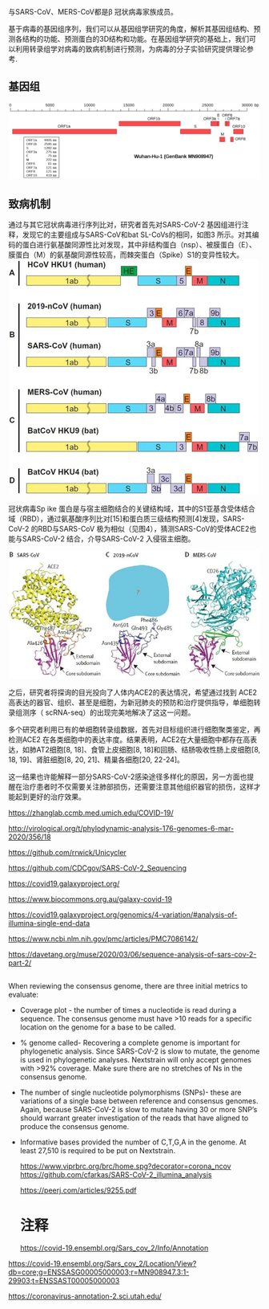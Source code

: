 与SARS-CoV、MERS-CoV都是β 冠状病毒家族成员。

基于病毒的基因组序列，我们可以从基因组学研究的角度，解析其基因组结构、预测各结构的功能、预测蛋白的3D结构和功能。在基因组学研究的基础上，我们可以利用转录组学对病毒的致病机制进行预测，为病毒的分子实验研究提供理论参考.
## 基因组
![](./pics/20201229.png)

## 致病机制

通过与其它冠状病毒进行序列比对，研究者首先对SARS-CoV-2 基因组进行注释，发现它的主要组成与SARS-CoV和bat SL-CoVs的相同，如图3 所示。对其编码的蛋白进行氨基酸同源性比对发现，其中非结构蛋白（nsp）、被膜蛋白（E）、膜蛋白（M）的氨基酸同源性较高，而棘突蛋白（Spike）S1的变异性较大。
![](pics/202007081.png)

冠状病毒Sp ike 蛋白是与宿主细胞结合的关键结构域，其中的S1亚基含受体结合域（RBD），通过氨基酸序列比对[15]和蛋白质三级结构预测[4]发现，SARS-CoV-2 的RBD与SARS-CoV 极为相似（见图4），猜测SARS-CoV的受体ACE2也能与SARS-CoV-2 结合，介导SARS-CoV-2 入侵宿主细胞。

![](pics/202007082.png)

之后，研究者将探询的目光投向了人体内ACE2的表达情况，希望通过找到 ACE2高表达的器官、组织、甚至是细胞，为新冠肺炎的预防和治疗提供指导，单细胞转录组测序（ scRNA-seq）的出现完美地解决了这这一问题。

多个研究者利用已有的单细胞转录组数据，首先对目标组织进行细胞聚类鉴定，再检测ACE2 在各类细胞中的表达丰度。结果表明，ACE2在大量细胞中都存在高表达，如肺AT2细胞[8, 18]、食管上皮细胞[8, 18]和回肠、结肠吸收性肠上皮细胞[8, 18, 19]、肾脏细胞[8, 20, 21]、精巢各细胞[20, 22-24]。

这一结果也许能解释一部分SARS-CoV-2感染途径多样化的原因，另一方面也提醒在治疗患者时不仅需要关注肺部损伤，还需要注意其他组织器官的损伤，这样才能起到更好的治疗效果。

https://zhanglab.ccmb.med.umich.edu/COVID-19/

http://virological.org/t/phylodynamic-analysis-176-genomes-6-mar-2020/356/18

https://github.com/rrwick/Unicycler

https://github.com/CDCgov/SARS-CoV-2_Sequencing

https://covid19.galaxyproject.org/

https://www.biocommons.org.au/galaxy-covid-19

https://covid19.galaxyproject.org/genomics/4-variation/#analysis-of-illumina-single-end-data

https://www.ncbi.nlm.nih.gov/pmc/articles/PMC7086142/

https://davetang.org/muse/2020/03/06/sequence-analysis-of-sars-cov-2-part-2/


## 
When reviewing the consensus genome, there are three initial metrics to evaluate:

+ Coverage plot - the number of times a nucleotide is read during a sequence.  The consensus genome must have >10 reads for a specific location on the genome for a base to be called.
+ % genome called- Recovering a complete genome is important for phylogenetic analysis. Since SARS-CoV-2 is slow to mutate, the genome is used in phylogenetic analyses. Nextstrain will only accept genomes with >92% coverage. Make sure there are no stretches of Ns in the consensus genome.
+ The number of single nucleotide polymorphisms (SNPs)- these are variations of a single base between reference and consensus genomes. Again, because SARS-CoV-2 is slow to mutate having 30 or more SNP’s should warrant greater investigation of the reads that have aligned to produce the consensus genome.
+ Informative bases provided the number of C,T,G,A in the genome. At least 27,510 is required to be put on Nextstrain.
  

  https://www.viprbrc.org/brc/home.spg?decorator=corona_ncov
  https://github.com/cfarkas/SARS-CoV-2_illumina_analysis

  https://peerj.com/articles/9255.pdf
  
  # 注释
  https://covid-19.ensembl.org/Sars_cov_2/Info/Annotation
  
https://covid-19.ensembl.org/Sars_cov_2/Location/View?db=core;g=ENSSASG00005000003;r=MN908947.3:1-29903;t=ENSSAST00005000003


https://coronavirus-annotation-2.sci.utah.edu/
